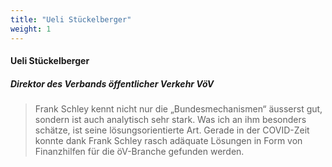 ```yaml
---
title: "Ueli Stückelberger"
weight: 1
---
```

####  Ueli Stückelberger
##### Direktor des Verbands öffentlicher Verkehr VöV
> Frank Schley kennt nicht nur die „Bundesmechanismen“ äusserst gut, sondern ist auch analytisch sehr stark. Was ich an ihm besonders schätze, ist seine lösungsorientierte Art. Gerade in der COVID-Zeit konnte dank Frank Schley rasch adäquate Lösungen in Form von Finanzhilfen für die öV-Branche gefunden werden.
